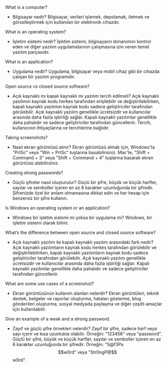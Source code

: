 What is a computer?

*   Bilgisayar nedir? Bilgisayar, verileri işlemek, depolamak, iletmek ve görselleştirmek için kullanılan bir elektronik cihazdır.

What is an operating system?

*   İşletim sistemi nedir? İşletim sistemi, bilgisayarın donanımını kontrol eden ve diğer yazılım uygulamalarının çalışmasına izin veren temel yazılım parçasıdır.

What is an application?

*   Uygulama nedir? Uygulama, bilgisayar veya mobil cihaz gibi bir cihazda çalışan bir yazılım programıdır.

Open source vs closed source software?

*   Açık kaynaklı mı kapalı kaynaklı mı yazılım tercih edilmeli? Açık kaynaklı yazılımın kaynak kodu herkes tarafından erişilebilir ve değiştirilebilirken, kapalı kaynaklı yazılımın kaynak kodu sadece geliştiriciler tarafından görülebilir. Açık kaynaklı yazılım genellikle ücretsizdir ve kullanıcılar arasında daha fazla işbirliği sağlar. Kapalı kaynaklı yazılımlar genellikle daha pahalıdır ve sadece geliştiriciler tarafından güncellenir. Tercih, kullanıcının ihtiyaçlarına ve tercihlerine bağlıdır.

Taking screenshots?

*   Nasıl ekran görüntüsü alınır? Ekran görüntüsü almak için, Windows'ta "PrtSc" veya "Win + PrtSc" tuşlarına basabilirsiniz. Mac'te, "Shift + Command + 3" veya "Shift + Command + 4" tuşlarına basarak ekran görüntüsü alabilirsiniz.

Creating strong passwords?

*   Güçlü şifreler nasıl oluşturulur? Güçlü bir şifre, büyük ve küçük harfler, sayılar ve semboller içeren en az 8 karakter uzunluğunda bir şifredir. Şifrenizde özel bir anlam olmamasına dikkat edin ve her hesap için benzersiz bir şifre kullanın.

Is Windows an operating system or an application?

*   Windows bir işletim sistemi mi yoksa bir uygulama mı? Windows, bir işletim sistemi olarak bilinir.

What’s the difference between open source and closed source software?

*   Açık kaynaklı yazılım ile kapalı kaynaklı yazılım arasındaki fark nedir? Açık kaynaklı yazılımların kaynak kodu herkes tarafından görülebilir ve değiştirilebilirken, kapalı kaynaklı yazılımların kaynak kodu sadece geliştiriciler tarafından görülebilir. Açık kaynaklı yazılım genellikle ücretsizdir ve kullanıcılar arasında daha fazla işbirliği sağlar. Kapalı kaynaklı yazılımlar genellikle daha pahalıdır ve sadece geliştiriciler tarafından güncellenir.
    
What are some use cases of a screenshot? 

*   Ekran görüntüsünün kullanım alanları nelerdir? Ekran görüntüleri, teknik destek, belgeler ve raporlar oluşturma, hataları gösterme, blog gönderileri oluşturma, sosyal medyada paylaşma ve diğer çeşitli amaçlar için kullanılabilir.
    
Give an example of a weak and a strong password.

*   Zayıf ve güçlü şifre örnekleri nelerdir? Zayıf bir şifre, sadece harf veya sayı içerir ve kısa uzunlukta olabilir. Örneğin: "123456" veya "password". Güçlü bir şifre, büyük ve küçük harfler, sayılar ve semboller içeren en az 8 karakter uzunluğunda bir şifredir. Örneğin: "S@f3Pa$$w0rd" veya "Str0ngP@$$w0rd".
